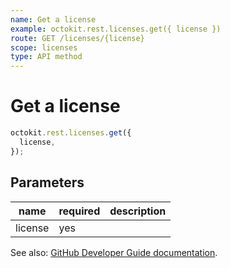 ```yaml
---
name: Get a license
example: octokit.rest.licenses.get({ license })
route: GET /licenses/{license}
scope: licenses
type: API method
---
```


# Get a license

```js
octokit.rest.licenses.get({
  license,
});
```

## Parameters

<table>
  <thead>
    <tr>
      <th>name</th>
      <th>required</th>
      <th>description</th>
    </tr>
  </thead>
  <tbody>
    <tr><td>license</td><td>yes</td><td>

</td></tr>
  </tbody>
</table>

See also: [GitHub Developer Guide documentation](https://docs.github.com/rest/reference/licenses#get-a-license).
